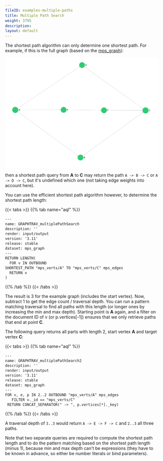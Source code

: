 ```yaml
---
fileID: examples-multiple-paths
title: Multiple Path Search
weight: 3795
description: 
layout: default
---
```

The shortest path algorithm can only determine one shortest path.
For example, if this is the full graph (based on the [mps_graph](../../graphs/#the-mps-graph)):

![Example Graph](/images/mps_graph.png)

then a shortest path query from **A** to **C** may return the path `A -> B -> C` or `A -> D -> C`, but it's undefined which one (not taking edge weights into account here).

You can use the efficient shortest path algorithm however, to determine the shortest path length:


 {{< tabs >}}
{{% tab name="aql" %}}
```aql
---
name: GRAPHTRAV_multiplePathSearch
description: ''
render: input/output
version: '3.11'
release: stable
dataset: mps_graph
---
RETURN LENGTH(
  FOR v IN OUTBOUND
SHORTEST_PATH "mps_verts/A" TO "mps_verts/C" mps_edges
  RETURN v
)   
```
{{% /tab %}}
{{< /tabs >}}
 



The result is 3 for the example graph (includes the start vertex). Now, subtract 1 to get the edge count / traversal depth. You can run a pattern matching traversal to find all paths with this length (or longer ones by increasing the min and max depth). Starting point is **A** again, and a filter on the document ID of v (or p.vertices[-1]) ensures that we only retrieve paths that end at point **C**.

The following query returns all parts with length 2, start vertex **A** and target vertex **C**:


 {{< tabs >}}
{{% tab name="aql" %}}
```aql
---
name: GRAPHTRAV_multiplePathSearch2
description: ''
render: input/output
version: '3.11'
release: stable
dataset: mps_graph
---
FOR v, e, p IN 2..2 OUTBOUND "mps_verts/A" mps_edges
   FILTER v._id == "mps_verts/C"
 RETURN CONCAT_SEPARATOR(" -> ", p.vertices[*]._key)
```
{{% /tab %}}
{{< /tabs >}}
 



A traversal depth of `3..3` would return `A -> E -> F -> C` and `2..3` all three paths.

Note that two separate queries are required to compute the shortest path length and to do the pattern matching based on the shortest path length (minus 1), because min and max depth can't be expressions (they have to be known in advance, so either be number literals or bind parameters).
